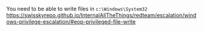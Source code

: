 You need to be able to write files in `c:\Windows\System32`
https://swisskyrepo.github.io/InternalAllTheThings/redteam/escalation/windows-privilege-escalation/#eop-privileged-file-write